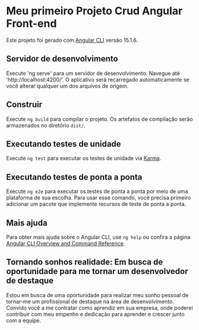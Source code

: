 #  Meu primeiro Projeto Crud Angular Front-end

Este projeto foi gerado com [Angular CLI](https://github.com/angular/angular-cli) versão 15.1.6.

## Servidor de desenvolvimento

Execute 'ng serve' para um servidor de desenvolvimento. Navegue até 'http://localhost:4200/'. O aplicativo será recarregado automaticamente se você alterar qualquer um dos arquivos de origem.


## Construir

Execute `ng build` para compilar o projeto. Os artefatos de compilação serão armazenados no diretório `dist/`.

## Executando testes de unidade

Execute `ng test` para executar os testes de unidade via [Karma](https://karma-runner.github.io).

## Executando testes de ponta a ponta

Execute `ng e2e` para executar os testes de ponta a ponta por meio de uma plataforma de sua escolha. Para usar esse comando, você precisa primeiro adicionar um pacote que implemente recursos de teste de ponta a ponta.

## Mais ajuda

Para obter mais ajuda sobre o Angular CLI, use `ng help` ou confira a página [Angular CLI Overview and Command Reference](https://angular.io/cli).

## Tornando sonhos realidade: Em busca de oportunidade para me tornar um desenvolvedor de destaque
Estou em busca de uma oportunidade para realizar meu sonho pessoal de tornar-me um profissional de destaque na área de desenvolvimento. Convido você a me contratar como aprendiz em sua empresa, onde poderei contribuir com meu empenho e dedicação para aprender e crescer junto com a equipe.
